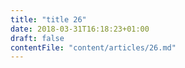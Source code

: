 ```yaml
---
title: "title 26"
date: 2018-03-31T16:18:23+01:00
draft: false
contentFile: "content/articles/26.md"
---
```


